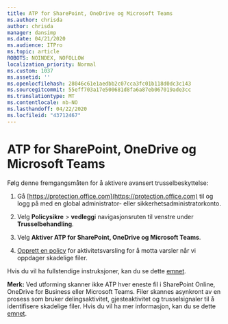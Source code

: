 ```yaml
---
title: ATP for SharePoint, OneDrive og Microsoft Teams
ms.author: chrisda
author: chrisda
manager: dansimp
ms.date: 04/21/2020
ms.audience: ITPro
ms.topic: article
ROBOTS: NOINDEX, NOFOLLOW
localization_priority: Normal
ms.custom: 1037
ms.assetid: ''
ms.openlocfilehash: 28046c61e1aedbb2c07cca3fc01b118d0dc3c143
ms.sourcegitcommit: 55eff703a17e500681d8fa6a87eb067019ade3cc
ms.translationtype: MT
ms.contentlocale: nb-NO
ms.lasthandoff: 04/22/2020
ms.locfileid: "43712467"
---
```

# <a name="atp-for-sharepoint-onedrive-and-microsoft-teams"></a>ATP for SharePoint, OneDrive og Microsoft Teams

Følg denne fremgangsmåten for å aktivere avansert trusselbeskyttelse:

1. Gå [https://protection.office.com](https://protection.office.com) til og logg på med en global administrator- eller sikkerhetsadministratorkonto.

2. Velg **Policysikre** \> **vedlegg**i navigasjonsruten til venstre under **Trusselbehandling**.

3. Velg **Aktiver ATP for SharePoint, OneDrive og Microsoft Teams**.

4. [Opprett en policy](https://docs.microsoft.com/office365/securitycompliance/create-activity-alerts) for aktivitetsvarsling for å motta varsler når vi oppdager skadelige filer.

Hvis du vil ha fullstendige instruksjoner, kan du se dette [emnet](https://docs.microsoft.com/office365/securitycompliance/turn-on-atp-for-spo-odb-and-teams).

**Merk:** Ved utforming skanner ikke ATP hver eneste fil i SharePoint Online, OneDrive for Business eller Microsoft Teams. Filer skannes asynkront av en prosess som bruker delingsaktivitet, gjesteaktivitet og trusselsignaler til å identifisere skadelige filer. Hvis du vil ha mer informasjon, kan du se dette [emnet](https://docs.microsoft.com/office365/securitycompliance/atp-for-spo-odb-and-teams).
